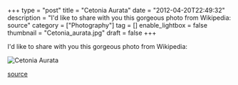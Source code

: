 +++
type = "post"
title = "Cetonia Aurata"
date = "2012-04-20T22:49:32"
description = "I'd like to share with you this gorgeous photo from Wikipedia: source"
category = ["Photography"]
tag = []
enable_lightbox = false
thumbnail = "Cetonia_aurata.jpg"
draft = false
+++

<p>I'd like to share with you this gorgeous photo from Wikipedia:</p>
<p><img style="display:block; margin-left:auto; margin-right:auto;" src="Cetonia_aurata.jpg" title="Cetonia Aurata" /></p>
<p><a href="http://en.wikipedia.org/wiki/File:Cetonia_aurata_take_off_composition_05172009.jpg">source</a></p>
